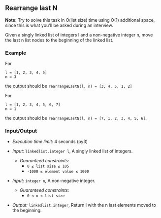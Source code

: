 ## Rearrange last N

**Note:** Try to solve this task in O(list size) time using O(1) additional space, since this is what you'll be asked during an interview.

Given a singly linked list of integers l and a non-negative integer n, move the last n list nodes to the beginning of the linked list.

### Example

For
```
l = [1, 2, 3, 4, 5]
n = 3
```
the output should be
`rearrangeLastN(l, n) = [3, 4, 5, 1, 2]`

For
```
l = [1, 2, 3, 4, 5, 6, 7]
n = 1
```
the output should be `rearrangeLastN(l, n) = [7, 1, 2, 3, 4, 5, 6]`.

### Input/Output

* *Execution time limit:* 4 seconds (py3)

* *Input:* `linkedlist.integer l`, A singly linked list of integers.

  * *Guaranteed constraints:*
    *  `0 ≤ list size ≤ 105`
    * `-1000 ≤ element value ≤ 1000`

* *Input:* `integer n`, A non-negative integer.
  * *Guaranteed constraints:*
    * `0 ≤ n ≤ list size`

* *Output:* `linkedlist.integer`, Return l with the n last elements moved to the beginning.
